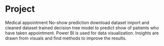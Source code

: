 # Project 
Medical appointment No-show prediction 
download dataset 
import and cleaned dataset 
trained decision tree model to predict show of patients who have taken appointment. 
Power BI is used for data visualization. 
Insights are drawn from visuals and find methods to improve the results. 
